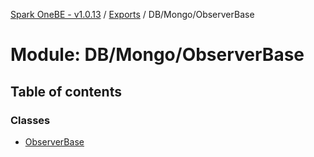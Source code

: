 [Spark OneBE - v1.0.13](../README.md) / [Exports](../modules.md) / DB/Mongo/ObserverBase

# Module: DB/Mongo/ObserverBase

## Table of contents

### Classes

- [ObserverBase](../classes/DB_Mongo_ObserverBase.ObserverBase.md)
